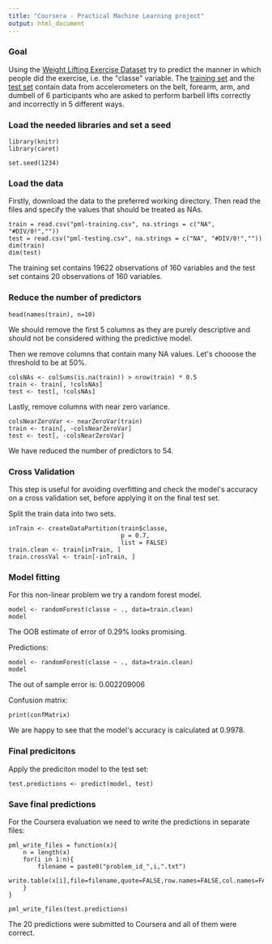 ```yaml
---
title: "Coursera - Practical Machine Learning project"
output: html_document
---
```


### Goal

Using the [Weight Lifting Exercise Dataset](http://groupware.les.inf.puc-rio.br/har) try to predict the manner in which people did the exercise, i.e. the "classe" variable. The [training set](https://d396qusza40orc.cloudfront.net/predmachlearn/pml-training.csv) and the [test set](https://d396qusza40orc.cloudfront.net/predmachlearn/pml-testing.csv) contain data from accelerometers on the belt, forearm, arm, and dumbell of 6 participants who are asked to perform barbell lifts correctly and incorrectly in 5 different ways.

### Load the needed libraries and set a seed

```{r, eval = FALSE}
library(knitr)
library(caret)

set.seed(1234)
```

### Load the data

Firstly, download the data to the preferred working directory. Then read the files and specify the values that should be treated as NAs.

```{r}
train = read.csv("pml-training.csv", na.strings = c("NA", "#DIV/0!",""))
test = read.csv("pml-testing.csv", na.strings = c("NA", "#DIV/0!",""))
dim(train)
dim(test)
```

The training set contains 19622 observations of 160 variables and the test set contains 20 observations of 160 variables.


### Reduce the number of predictors

```{r}
head(names(train), n=10)
```
We should remove the first 5 columns as they are purely descriptive and should not be considered withing the predictive model.

Then we remove columns that contain many NA values. Let's chooose the threshold to be at 50%.

```{r, eval =FALSE}
colsNAs <- colSums(is.na(train)) > nrow(train) * 0.5
train <- train[, !colsNAs]
test <- test[, !colsNAs]
```

Lastly, remove columns with near zero variance.
```{r, eval=FALSE}
colsNearZeroVar <- nearZeroVar(train)
train <- train[, -colsNearZeroVar]
test <- test[, -colsNearZeroVar]
```

We have reduced the number of predictors to 54.

### Cross Validation

This step is useful for avoiding overfitting and check the model's accuracy on a cross validation set, before applying it on the final test set.

Split the train data into two sets.
```{r, eval=FALSE}
inTrain <- createDataPartition(train$classe,
                               p = 0.7,
                               list = FALSE)
train.clean <- train[inTrain, ]
train.crossVal <- train[-inTrain, ]
```

### Model fitting

For this non-linear problem we try a random forest model.

```{r, eval=FALSE}
model <- randomForest(classe ~ ., data=train.clean)
model
```

The OOB estimate of error of 0.29% looks promising.

Predictions:
```{r, eval=FALSE}
model <- randomForest(classe ~ ., data=train.clean)
model
```

The out of sample error is: 0.002209006

Confusion matrix:
```{r, eval=FALSE}
print(confMatrix)
```

We are happy to see that the model's accuracy is calculated at 0.9978.

### Final predicitons

Apply the prediciton model to the test set:
```{r, eval=FALSE}
test.predictions <- predict(model, test)
```

### Save final predictions

For the Coursera evaluation we need to write the predictions in separate files:

```{r, eval=FALSE}
pml_write_files = function(x){
    n = length(x)
    for(i in 1:n){
        filename = paste0("problem_id_",i,".txt")
        write.table(x[i],file=filename,quote=FALSE,row.names=FALSE,col.names=FALSE)
    }
}

pml_write_files(test.predictions)
```

The 20 predictions were submitted to Coursera and all of them were correct.
